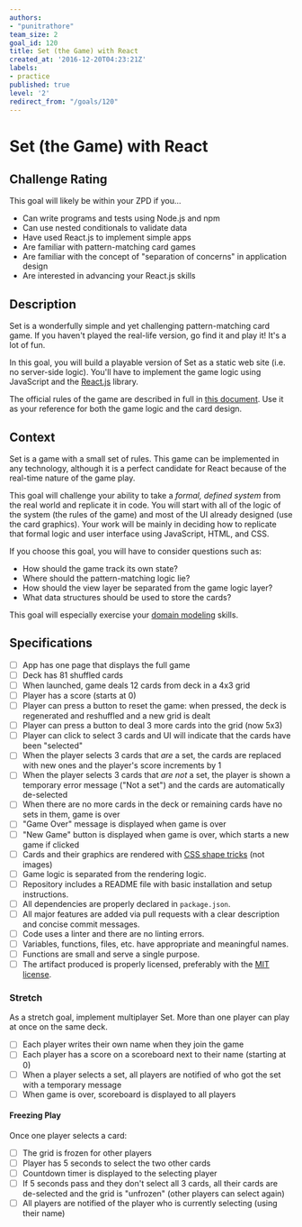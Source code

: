 ```yaml
---
authors:
- "punitrathore"
team_size: 2
goal_id: 120
title: Set (the Game) with React
created_at: '2016-12-20T04:23:21Z'
labels:
- practice
published: true
level: '2'
redirect_from: "/goals/120"
---
```


# Set (the Game) with React

## Challenge Rating

This goal will likely be within your ZPD if you...

- Can write programs and tests using Node.js and npm
- Can use nested conditionals to validate data
- Have used React.js to implement simple apps
- Are familiar with pattern-matching card games
- Are familiar with the concept of "separation of concerns" in application design
- Are interested in advancing your React.js skills

## Description

Set is a wonderfully simple and yet challenging pattern-matching card game. If you haven't played the real-life version, go find it and play it! It's a lot of fun.

In this goal, you will build a playable version of Set as a static web site (i.e. no server-side logic). You'll have to implement the game logic using JavaScript and the [React.js](https://facebook.github.io/react/) library.

The official rules of the game are described in full in [this document](http://www.setgame.com/sites/default/files/instructions/SET%20INSTRUCTIONS%20-%20ENGLISH.pdf). Use it as your reference for both the game logic and the card design.

## Context

Set is a game with a small set of rules. This game can be implemented in any technology, although it is a perfect candidate for React because of the real-time nature of the game play.

This goal will challenge your ability to take a _formal, defined system_ from the real world and replicate it in code. You will start with all of the logic of the system (the rules of the game) and most of the UI already designed (use the card graphics). Your work will be mainly in deciding how to replicate that formal logic and user interface using JavaScript, HTML, and CSS.

If you choose this goal, you will have to consider questions such as:

- How should the game track its own state?
- Where should the pattern-matching logic lie?
- How should the view layer be separated from the game logic layer?
- What data structures should be used to store the cards?

This goal will especially exercise your [domain modeling](https://en.wikipedia.org/wiki/Domain_model) skills.

## Specifications

- [ ] App has one page that displays the full game
- [ ] Deck has 81 shuffled cards
- [ ] When launched, game deals 12 cards from deck in a 4x3 grid
- [ ] Player has a score (starts at 0)
- [ ] Player can press a button to reset the game: when pressed, the deck is regenerated and reshuffled and a new grid is dealt
- [ ] Player can press a button to deal 3 more cards into the grid (now 5x3)
- [ ] Player can click to select 3 cards and UI will indicate that the cards have been "selected"
- [ ] When the player selects 3 cards that _are_ a set, the cards are replaced with new ones and the player's score increments by 1
- [ ] When the player selects 3 cards that _are not_ a set, the player is shown a temporary error message ("Not a set") and the cards are automatically de-selected
- [ ] When there are no more cards in the deck or remaining cards have no sets in them, game is over
- [ ] "Game Over" message is displayed when game is over
- [ ] "New Game" button is displayed when game is over, which starts a new game if clicked
- [ ] Cards and their graphics are rendered with [CSS shape tricks](https://css-tricks.com/examples/ShapesOfCSS/) (not images)
- [ ] Game logic is separated from the rendering logic.
- [ ] Repository includes a README file with basic installation and setup instructions.
- [ ] All dependencies are properly declared in `package.json`.
- [ ] All major features are added via pull requests with a clear description and concise commit messages.
- [ ] Code uses a linter and there are no linting errors.
- [ ] Variables, functions, files, etc. have appropriate and meaningful names.
- [ ] Functions are small and serve a single purpose.
- [ ] The artifact produced is properly licensed, preferably with the [MIT license][mit-license].

### Stretch

As a stretch goal, implement multiplayer Set. More than one player can play at once on the same deck.

- [ ] Each player writes their own name when they join the game
- [ ] Each player has a score on a scoreboard next to their name (starting at 0)
- [ ] When a player selects a set, all players are notified of who got the set with a temporary message
- [ ] When game is over, scoreboard is displayed to all players

#### Freezing Play

Once one player selects a card:

- [ ] The grid is frozen for other players
- [ ] Player has 5 seconds to select the two other cards
- [ ] Countdown timer is displayed to the selecting player
- [ ] If 5 seconds pass and they don't select all 3 cards, all their cards are de-selected and the grid is "unfrozen" (other players can select again)
- [ ] All players are notified of the player who is currently selecting (using their name)

[mit-license]: https://opensource.org/licenses/MIT
